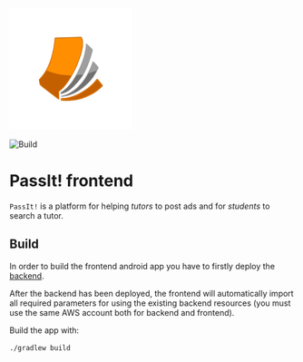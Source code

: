 ![logo](./app/src/main/res/mipmap-xhdpi/ic_launcher_foreground.png)

![Build](https://github.com/MatteoArella/passit-frontend/workflows/Main/badge.svg?branch=master)

# PassIt! frontend
`PassIt!` is a platform for helping *tutors* to post ads and for *students* to search a tutor.

## Build
In order to build the frontend android app you have to firstly deploy the
[backend](https://github.com/MatteoArella/passit-backend).

After the backend has been deployed, the frontend will automatically import all required parameters
for using the existing backend resources (you must use the same AWS account both for backend and
frontend).

Build the app with:

```bash
./gradlew build
```

